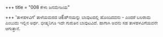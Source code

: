 +++
title = "008 ಕೇಳು ಜನಮೇಜಯ"

+++
'ತಾಳಹಳವಿಗೆ' ತಾಳೆಯಮರದ ಚಿÉಹೆ್ನಯನ್ನು ಬಾವುಟದಲ್ಲಿ ಹೊಂದಿದವನು - ಎಂದರೆ ಬಲರಾಮ ಎಂಬುದು ಇಲ್ಲಿನ ಅರ್ಥ. ಭೀಷ್ಮನಿಗೂ ಇದೇ ಗುರುತಿನ ಬಾವುಟವಿದೆ. ಹಾಗಾಗಿ ಅವನು ಸಹ ತಾಳಹಳವಿಗೆಯವನೇ ಆಗುತ್ತಾನೆ.